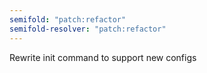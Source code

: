 ```yaml
---
semifold: "patch:refactor"
semifold-resolver: "patch:refactor"
---
```


Rewrite init command to support new configs
